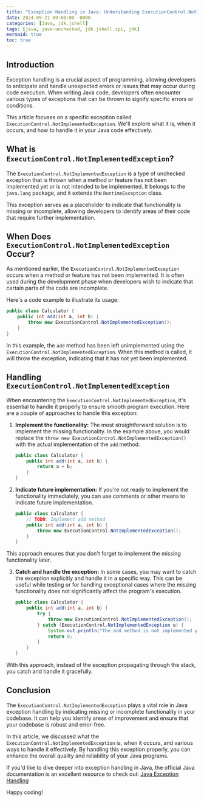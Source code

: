 ```yaml
---
title: "Exception Handling in Java: Understanding ExecutionControl.NotImplementedException"
date: 2024-09-21 09:00:00 -0000
categories: [Java, jdk.jshell]
tags: [java, java-unchecked, jdk.jshell.spi, jdk]
mermaid: true
toc: true
---
```



## Introduction

Exception handling is a crucial aspect of programming, allowing developers to anticipate and handle unexpected errors or issues that may occur during code execution. When writing Java code, developers often encounter various types of exceptions that can be thrown to signify specific errors or conditions.

This article focuses on a specific exception called `ExecutionControl.NotImplementedException`. We'll explore what it is, when it occurs, and how to handle it in your Java code effectively.

## What is `ExecutionControl.NotImplementedException`?

The `ExecutionControl.NotImplementedException` is a type of unchecked exception that is thrown when a method or feature has not been implemented yet or is not intended to be implemented. It belongs to the `java.lang` package, and it extends the `RuntimeException` class.

This exception serves as a placeholder to indicate that functionality is missing or incomplete, allowing developers to identify areas of their code that require further implementation.

## When Does `ExecutionControl.NotImplementedException` Occur?

As mentioned earlier, the `ExecutionControl.NotImplementedException` occurs when a method or feature has not been implemented. It is often used during the development phase when developers wish to indicate that certain parts of the code are incomplete. 

Here's a code example to illustrate its usage:

```java
public class Calculator {
    public int add(int a, int b) {
        throw new ExecutionControl.NotImplementedException();
    }
}
```

In this example, the `add` method has been left unimplemented using the `ExecutionControl.NotImplementedException`. When this method is called, it will throw the exception, indicating that it has not yet been implemented.

## Handling `ExecutionControl.NotImplementedException`

When encountering the `ExecutionControl.NotImplementedException`, it's essential to handle it properly to ensure smooth program execution. Here are a couple of approaches to handle this exception:

1. **Implement the functionality:** The most straightforward solution is to implement the missing functionality. In the example above, you would replace the `throw new ExecutionControl.NotImplementedException()` with the actual implementation of the `add` method.

    ```java
    public class Calculator {
        public int add(int a, int b) {
            return a + b;
        }
    }
    ```

2. **Indicate future implementation:** If you're not ready to implement the functionality immediately, you can use comments or other means to indicate future implementation.

    ```java
    public class Calculator {
        // TODO: Implement add method
        public int add(int a, int b) {
            throw new ExecutionControl.NotImplementedException();
        }
    }
    ```

This approach ensures that you don't forget to implement the missing functionality later.

3. **Catch and handle the exception:** In some cases, you may want to catch the exception explicitly and handle it in a specific way. This can be useful while testing or for handling exceptional cases where the missing functionality does not significantly affect the program's execution.

    ```java
    public class Calculator {
        public int add(int a, int b) {
            try {
                throw new ExecutionControl.NotImplementedException();
            } catch (ExecutionControl.NotImplementedException e) {
                System.out.println("The add method is not implemented yet.");
                return 0;
            }
        }
    }
    ```

With this approach, instead of the exception propagating through the stack, you catch and handle it gracefully.

## Conclusion

The `ExecutionControl.NotImplementedException` plays a vital role in Java exception handling by indicating missing or incomplete functionality in your codebase. It can help you identify areas of improvement and ensure that your codebase is robust and error-free.

In this article, we discussed what the `ExecutionControl.NotImplementedException` is, when it occurs, and various ways to handle it effectively. By handling this exception properly, you can enhance the overall quality and reliability of your Java programs.

If you'd like to dive deeper into exception handling in Java, the official Java documentation is an excellent resource to check out: [Java Exception Handling](https://docs.oracle.com/javase/tutorial/essential/exceptions/)

Happy coding!

